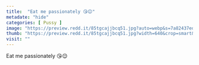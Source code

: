 ```yaml
---
title:  "Eat me passionately 😘😌"
metadate: "hide"
categories: [ Pussy ]
image: "https://preview.redd.it/85tgcajjbcq51.jpg?auto=webp&s=7a82437ed0a6680665c8645094dba7429e999f21"
thumb: "https://preview.redd.it/85tgcajjbcq51.jpg?width=640&crop=smart&auto=webp&s=d2821cff3be231211d4cce9181b701ff7f6c15c5"
visit: ""
---
```

Eat me passionately 😘😌
